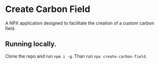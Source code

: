 # Create Carbon Field

A NPX application designed to facilitate the creation of a custom carbon field.

## Running locally.

Clone the repo and run `npm i -g`.
Than run `npx create-carbon-field`.

